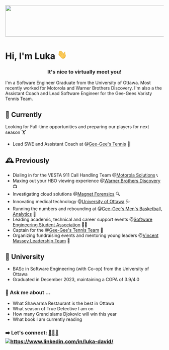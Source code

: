 <img src="https://github.com/LukaDavid04/LukaDavid04/blob/main/pixels.gif" width="850px" height="100px" />

<h1 align="left">Hi, I'm Luka <img src="https://github.com/LukaDavid04/LukaDavid04/blob/main/wave.gif" width="30px" height="30px" /></h1>
<h3 align="center">It's nice to virtually meet you!</h3>

I'm a Software Engineer Graduate from the University of Ottawa. Most recently worked for Motorola and Warner Brothers Discovery. I'm also a the Assistant Coach and Lead Software Engineer for the Gee-Gees Varisty Tennis Team.

## 🔭 Currently

Looking for Full-time opportunities and preparing our players for next season 🏋️

- Lead SWE and Assistant Coach at @[Gee-Gee's Tennis](https://teams.geegees.ca/clubs/tennis/home) 🎾

## 🕰️ Previously

- Dialing in for the VESTA 911 Call Handling Team @[Motorola Solutions](https://www.motorolasolutions.com/en_us/products/command-center-software/public-safety-software/ng9-1-1-call-management/vesta.html) 📞
- Maxing out your HBO viewing experience @[Warner Brothers Discovery](https://wbd.com/) 📺
- Investigating cloud solutions @[Magnet Forensics](https://www.magnetforensics.com/) 🔍
- Innovating medical technology @[University of Ottawa](https://www.uottawa.ca/en) 🩺
- Running the numbers and rebounding at @[Gee-Gee's Men's Basketball, Analytics](https://teams.geegees.ca/sports/mbkb/index) 🏀
- Leading academic, technical and career support events @[Software Engineering Student Association](https://www.uottawasesa.ca/) 👨‍💼
- Captain for the @[Gee-Gee's Tennis Team](https://teams.geegees.ca/clubs/tennis/home) 💪
- Organizing fundraising events and mentoring young leaders @[Vincent Massey Leadership Team](https://windsorstar.com/news/local-news/photo-massey-students-donate-to-ronald-mcdonald-house) 💸

## 🏫 University

- BASc in Software Engineering (with Co-op) from the University of Ottawa
- Graduated in December 2023, maintaining a CGPA of 3.9/4.0

### 🙈 Ask me about ...

- What Shawarma Restaurant is the best in Ottawa
- What season of True Detective I am on
- How many Grand slams Djokovic will win this year
- What book I am currently reading

### ➡️ Let's connect: [📩](https://drive.google.com/file/d/1ERDH3VnDQs_H-0uQu3bKwI1grGyY2Yfc/view)[👨‍💻](https://lukadavid04.github.io/)<a href="https://www.linkedin.com/in/luka-david/" target="blank"><img align="center" src="https://raw.githubusercontent.com/rahuldkjain/github-profile-readme-generator/master/src/images/icons/Social/linked-in-alt.svg" alt="https://www.linkedin.com/in/luka-david/" height="18" width="24" /></a>
